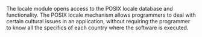 The locale module opens access to the POSIX locale database and functionality. 
The POSIX locale mechanism allows programmers to deal with certain cultural issues in an application, 
without requiring the programmer to know all the specifics of each country where the software is executed.